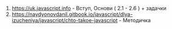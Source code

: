 1. https://uk.javascript.info - Вступ, Основи ( 2.1 - 2.6 ) + задачки
2. https://naydyonovdanil.gitbook.io/javascript/dlya-izucheniya/javascript/chto-takoe-javascript - Методичка